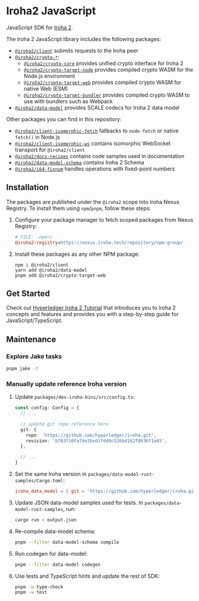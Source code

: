 # Iroha2 JavaScript

JavaScript SDK for [Iroha 2](https://github.com/hyperledger/iroha/tree/iroha2/).

The Iroha 2 JavaScript library includes the following packages:

- [`@iroha2/client`](./packages/client/) submits requests to the Iroha peer
- [`@iroha2/crypto-*`](./packages/crypto/):
  - [`@iroha2/crypto-core`](./packages/crypto/packages/core/) provides unified crypto interface for Iroha 2
  - [`@iroha2/crypto-target-node`](./packages/crypto/packages/target-node/) provides compiled crypto WASM for the Node.js environment
  - [`@iroha2/crypto-target-web`](./packages/crypto/packages/target-web/) provides compiled crypto WASM for native Web (ESM)
  - [`@iroha2/crypto-target-bundler`](./packages/crypto/packages/target-bundler/) provides compiled crypto WASM to use with bundlers such as Webpack
- [`@iroha2/data-model`](./packages/data-model/) provides SCALE codecs for Iroha 2 data model

Other packages you can find in this repository:

- [`@iroha2/client-isomorphic-fetch`](./packages/client-isomorphic-fetch/) fallbacks to `node-fetch` or native `fetch()` in Node.js
- [`@iroha2/client-isomorphic-ws`](./packages/client-isomorphic-ws/) contains isomorphic WebSocket transport for `@iroha2/client`
- [`@iroha2/docs-recipes`](./packages/docs-recipes/) contains code samples used in documentation
- [`@iroha2/data-model-schema`](./packages/data-model-schema/) contains Iroha 2 Schema
- [`@iroha2/i64-fixnum`](./packages/i64-fixnum/) handles operations with fixed-point numbers

## Installation

The packages are published under the `@iroha2` scope into Iroha Nexus Registry. To install them using `npm`/`pnpm`, follow these steps:

1. Configure your package manager to fetch scoped packages from Nexus Registry:

   ```ini
   # FILE: .npmrc
   @iroha2:registry=https://nexus.iroha.tech/repository/npm-group/
   ```

2. Install these packages as any other NPM package:

   ```shell
   npm i @iroha2/client
   yarn add @iroha2/data-model
   pnpm add @iroha2/crypto-target-web
   ```

## Get Started

Check out [Hyperledger Iroha 2 Tutorial](https://hyperledger.github.io/iroha-2-docs/) that introduces you to Iroha 2 concepts and features and provides you with a step-by-step guide for JavaScript/TypeScript.

## Maintenance

### Explore Jake tasks

```bash
pnpm jake -t
```

### Manually update reference Iroha version

1. Update `packages/dev-iroha-bins/src/config.ts`:

   ```ts
   const config: Config = {
     // ...

     // update git repo reference here
     git: {
       repo: 'https://github.com/hyperledger/iroha.git',
       revision: 'b783f10fa7de26ed1fdd4c526bd162f8636f1a65',
     },

     // ...
   }
   ```

2. Set the same Iroha version in `packages/data-model-rust-samples/Cargo.toml`:

   ```toml
   iroha_data_model = { git = 'https://github.com/hyperledger/iroha.git', rev = "b783f10fa7de26ed1fdd4c526bd162f8636f1a65" }
   ```

3. Update JSON data-model samples used for tests. In `packages/data-model-rust-samples`, run:

   ```bash
   cargo run > output.json
   ```

4. Re-compile data-model schema:

   ```bash
   pnpm --filter data-model-schema compile
   ```

5. Run codegen for data-model:

   ```bash
   pnpm --filter data-model codegen
   ```

6. Use tests and TypeScript hints and update the rest of SDK:

   ```bash
   pnpm -w type-check
   pnpm -w test
   ```
